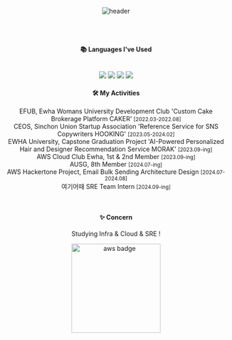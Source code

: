 <div align="center"> 
  
![header](https://capsule-render.vercel.app/api?type=waving&height=150&section=header&text=JiwonKim08&fontColor=ffffff&fontSize=70&animation=fadeIn&fontAlignY=55)




  
 <br/>
 <br/>
  
####  📚 Languages ​​I've Used
  
 <br/>
<img src="https://img.shields.io/badge/AWS-232F3E?style=for-the-badge&logo=amazonaws&logoColor=white">
<img src="https://img.shields.io/badge/docker-%230db7ed.svg?style=for-the-badge&logo=docker&logoColor=white"> 
<img src="https://img.shields.io/badge/Python-3776AB?style=for-the-badge&logo=Python&logoColor=white">  
<img src="https://img.shields.io/badge/Spring Boot-6DB33F?style=for-the-badge&logo=Spring Boot&logoColor=white">


  
 <br/>

 
<h4>🛠 My Activities</h4>
<div style="text-align: center;">
    <ul style="list-style-type: none; padding: 0;">
        EFUB, Ewha Womans University Development Club 'Custom Cake Brokerage Platform CAKER' <small>[2022.03-2022.08]</small><br/>
        CEOS, Sinchon Union Startup Association 'Reference Service for SNS Copywriters HOOKING' <small>[2023.05-2024.02]</small><br/>
        EWHA University, Capstone Graduation Project 'AI-Powered Personalized Hair and Designer Recommendation Service MORAK' <small>[2023.09-ing]</small><br/>
        AWS Cloud Club Ewha, 1st & 2nd Member <small>[2023.09-ing]</small><br/>
        AUSG, 8th Member <small>[2024.07-ing]</small><br/>
        AWS Hackertone Project, Email Bulk Sending Architecture Design <small>[2024.07-2024.08]</small><br/>
        여기어때 SRE Team Intern <small>[2024.09-ing]</small><br/>
    </ul>
</div>

<br/>

####  ✨ Concern
Studying Infra & Cloud & SRE !

<a href="https://www.credly.com/earner/earned/badge/da456610-cdfc-4f1c-a07c-82c77c2f82f2">
  <img src="https://github.com/JiwonKim08/JiwonKim08/assets/99666136/1202d5db-a680-43c3-8b4d-1f1aba983ea5" alt="aws badge" width="200">
</a>

